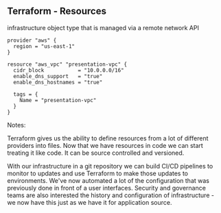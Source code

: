 ## Terraform - Resources

infrastructure object type that is managed via a remote network API

```
provider "aws" {
  region = "us-east-1"
}

resource "aws_vpc" "presentation-vpc" {
  cidr_block           = "10.0.0.0/16"
  enable_dns_support   = "true"
  enable_dns_hostnames = "true"
  
  tags = {
    Name = "presentation-vpc"
  }
}
```

Notes:

Terraform gives us the ability to define resources from a lot of different providers into files.  Now that we have resources in code we can start treating it like code.  It can be source controlled and versioned.

With our infrastructure in a git repository we can build CI/CD pipelines to monitor to updates and use Terraform to make those updates to environments.  We've now automated a lot of the configuration that was previously done in front of a user interfaces.  Security and governance teams are also interested the history and configuration of infrastructure - we now have this just as we have it for application source.